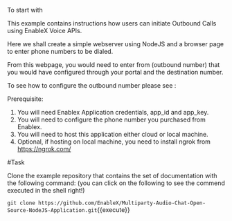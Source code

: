 To start with

This example contains instructions how users can initiate Outbound Calls using EnableX Voice APIs.

Here we shall create a simple webserver using NodeJS and a browser page to enter phone numbers to be dialed.

From this webpage, you would need to enter from (outbound  number) that you would have configured through your portal and the destination number.

To see how to configure the outbound number please see :

Prerequisite:
1. You will need Enablex Application credentials, app_id and app_key.
2. You will need to configure the phone number you purchased from Enablex.
3. You will need to host this application either cloud or local machine.
4. Optional, if hosting on local machine, you need to install ngrok from https://ngrok.com/

#Task

Clone the example repository that contains the set of documentation with the following command:
 (you can click on the following to see the commend executed in the shell right!)

`git clone https://github.com/EnableX/Multiparty-Audio-Chat-Open-Source-NodeJS-Application.git`{{execute}} 
